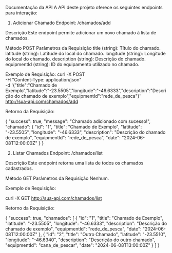 Documentação da API
A API deste projeto oferece os seguintes endpoints para interação:

1. Adicionar Chamado
Endpoint: /chamados/add

Descrição
Este endpoint permite adicionar um novo chamado à lista de chamados.

Método
POST
Parâmetros da Requisição
title (string): Título do chamado.
latitude (string): Latitude do local do chamado.
longitude (string): Longitude do local do chamado.
description (string): Descrição do chamado.
equipmentId (string): ID do equipamento utilizado no chamado.

Exemplo de Requisição:
curl -X POST \
  -H "Content-Type: application/json" \
  -d '{"title":"Chamado de Exemplo","latitude":"-23.5505","longitude":"-46.6333","description":"Descrição do chamado de exemplo","equipmentId":"rede_de_pesca"}' \
  http://sua-api.com/chamados/add

Retorno da Requisição:

{
  "success": true,
  "message": "Chamado adicionado com sucesso!",
  "chamado": {
    "id": "1",
    "title": "Chamado de Exemplo",
    "latitude": "-23.5505",
    "longitude": "-46.6333",
    "description": "Descrição do chamado de exemplo",
    "equipmentId": "rede_de_pesca",
    "date": "2024-06-08T12:00:00Z"
  }
}

2. Listar Chamados
Endpoint: /chamados/list

Descrição
Este endpoint retorna uma lista de todos os chamados cadastrados.

Método
GET
Parâmetros da Requisição
Nenhum.

Exemplo de Requisição:

curl -X GET http://sua-api.com/chamados/list

Retorno da Requisição:

{
  "success": true,
  "chamados": [
    {
      "id": "1",
      "title": "Chamado de Exemplo",
      "latitude": "-23.5505",
      "longitude": "-46.6333",
      "description": "Descrição do chamado de exemplo",
      "equipmentId": "rede_de_pesca",
      "date": "2024-06-08T12:00:00Z"
    },
    {
      "id": "2",
      "title": "Outro Chamado",
      "latitude": "-23.5510",
      "longitude": "-46.6340",
      "description": "Descrição do outro chamado",
      "equipmentId": "cana_de_pescar",
      "date": "2024-06-08T13:00:00Z"
    }
  ]
}